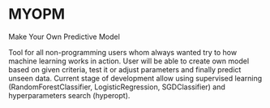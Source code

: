 # MYOPM
Make Your Own Predictive Model

Tool for all non-programming users whom always wanted try to how machine learning works in action. User will be able to create own model based on given criteria, test it or adjust parameters and finally predict unseen data. Current stage of development allow using supervised learning (RandomForestClassifier, LogisticRegression, SGDClassifier) and hyperparameters search (hyperopt).
